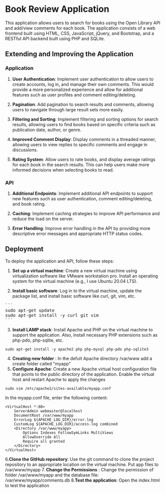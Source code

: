 # Book Review Application

This application allows users to search for books using the Open Library API and add/view comments for each book. The application consists of a web frontend built using HTML, CSS, JavaScript, jQuery, and Bootstrap, and a RESTful API backend built using PHP and SQLite.

## Extending and Improving the Application

### Application

1. **User Authentication**: Implement user authentication to allow users to create accounts, log in, and manage their own comments. This would provide a more personalized experience and allow for additional features such as user profiles and comment editing/deleting.

2. **Pagination**: Add pagination to search results and comments, allowing users to navigate through large result sets more easily.

3. **Filtering and Sorting**: Implement filtering and sorting options for search results, allowing users to find books based on specific criteria such as publication date, author, or genre.

4. **Improved Comment Display**: Display comments in a threaded manner, allowing users to view replies to specific comments and engage in discussions.

5. **Rating System**: Allow users to rate books, and display average ratings for each book in the search results. This can help users make more informed decisions when selecting books to read.

### API

1. **Additional Endpoints**: Implement additional API endpoints to support new features such as user authentication, comment editing/deleting, and book rating.

2. **Caching**: Implement caching strategies to improve API performance and reduce the load on the server.

3. **Error Handling**: Improve error handling in the API by providing more descriptive error messages and appropriate HTTP status codes.


## Deployment

To deploy the application and API, follow these steps:

1. **Set up a virtual machine**: Create a new virtual machine using virtualization software like VMware workstation pro. Install an operating system for the virtual machine (e.g., I use Ubuntu 20.04 LTS).

2. **Install basic software**: Log in to the virtual machine, update the package list, and install basic software like curl, git, vim, etc.
<pre>
```
sudo apt-get update
sudo apt-get install -y curl git vim
```
</pre>
3. **Install LAMP stack**:  Install Apache and PHP on the virtual machine to support the application. Also, install necessary PHP extensions such as php-pdo, php-sqlite, etc.
```
sudo apt-get install -y apache2 php php-mysql php-pdo php-sqlite3
```
4. **Creating new folder** : In the defult Apache directory /var/www add a create folder called "myapp"
5. **Configure Apache**: Create a new Apache virtual host configuration file that points to the public directory of the application. Enable the virtual host and restart Apache to apply the changes
```
sudo vim /etc/apache2/sites-available/myapp.conf
```
In the myapp.conf file, enter the following content:
```
<VirtualHost *:80>
    ServerAdmin webmaster@localhost
    DocumentRoot /var/www/myapp
    ErrorLog ${APACHE_LOG_DIR}/error.log
    CustomLog ${APACHE_LOG_DIR}/access.log combined
    <Directory /var/www/myapp>
        Options Indexes FollowSymLinks MultiViews
        AllowOverride All
        Require all granted
    </Directory>
</VirtualHost>
```
6.**Clone the GitHub repository**: Use the git command to clone the project repository to an appropriate location on the virtual machine. Put app files to /var/www/myapp
7. **Change the Permissions** : Change the permission of folder /var/www/myapp and the database file: /var/www/myapp/comments.db
8.**Test the application**: Open the index.html to test the application
